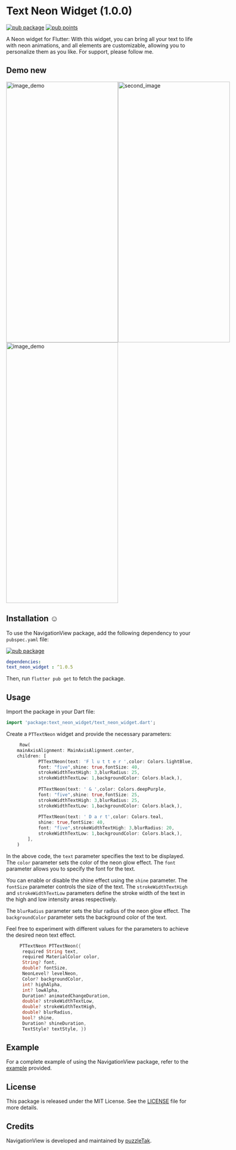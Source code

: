 # Text Neon Widget (1.0.0)

[![pub package](https://img.shields.io/pub/v/text_neon_widget.svg)](https://pub.dev/packages/text_neon_widget)
[![pub points](https://img.shields.io/pub/points/text_neon_widget?color=2E8B57&label=pub%20points)](https://pub.dev/packages/text_neon_widget/score)




A Neon widget for Flutter: With this widget,
you can bring all your text to life with neon animations, and all elements are customizable,
allowing you to personalize them as you like.
For support, please follow me.

## Demo new

<div style="display: flex; flex-direction: row;">
  <img src="https://github.com/PuzzleTakX/text_neon_widget/blob/master/demo/1.jpg?raw=true" alt="image_demo" width="300" height="700">

  <img src="https://github.com/PuzzleTakX/text_neon_widget/blob/master/demo/2.jpg?raw=true" alt="second_image" width="300" height="700">
</div>


<img src="https://github.com/PuzzleTakX/text_neon_widget/blob/master/demo/4.gif?raw=true" alt="image_demo" width="300" height="700">

## Installation ☺

To use the NavigationView package, add the following dependency to your `pubspec.yaml`
file:

[![pub package](https://img.shields.io/pub/v/text_neon_widget.svg)](https://pub.dev/packages/text_neon_widget)
```yaml
dependencies:
text_neon_widget : ^1.0.5
```
Then, run `flutter pub get` to fetch the package.

## Usage

Import the package in your Dart file:

```dart
import 'package:text_neon_widget/text_neon_widget.dart';
```

Create a `PTTextNeon` widget and provide the necessary parameters:

```dart
     Row(
    mainAxisAlignment: MainAxisAlignment.center,
    children: [
            PTTextNeon(text: 'F l u t t e r ',color: Colors.lightBlue,
            font: "five",shine: true,fontSize: 40,
            strokeWidthTextHigh: 3,blurRadius: 25,
            strokeWidthTextLow: 1,backgroundColor: Colors.black,),
            
            PTTextNeon(text: ' & ',color: Colors.deepPurple,
            font: "five",shine: true,fontSize: 25,
            strokeWidthTextHigh: 3,blurRadius: 25,
            strokeWidthTextLow: 1,backgroundColor: Colors.black,),
            
            PTTextNeon(text: ' D a r t',color: Colors.teal,
            shine: true,fontSize: 40,
            font: "five",strokeWidthTextHigh: 3,blurRadius: 20,
            strokeWidthTextLow: 1,backgroundColor: Colors.black,),
        ],
    )
```

In the above code, the `text` parameter specifies the text to be displayed. The `color` parameter sets the color of the neon glow effect. The `font` parameter allows you to specify the font for the text.

You can enable or disable the shine effect using the `shine` parameter. The `fontSize` parameter controls the size of the text. The `strokeWidthTextHigh` and `strokeWidthTextLow` parameters define the stroke width of the text in the high and low intensity areas respectively.

The `blurRadius` parameter sets the blur radius of the neon glow effect. The `backgroundColor` parameter sets the background color of the text.

Feel free to experiment with different values for the parameters to achieve the desired neon text effect.

```dart
     PTTextNeon PTTextNeon({
      required String text,
      required MaterialColor color,
      String? font,
      double? fontSize,
      NeonLevel? levelNeon,
      Color? backgroundColor,
      int? highAlpha,
      int? lowAlpha,
      Duration? animatedChangeDuration,
      double? strokeWidthTextLow,
      double? strokeWidthTextHigh,
      double? blurRadius,
      bool? shine,
      Duration? shineDuration,
      TextStyle? textStyle, }) 
```

## Example

For a complete example of using the NavigationView package, refer to
the [example](https://github.com/PuzzleTakX/text_neon_widget/tree/master/example) provided.

## License

This package is released under the MIT License. See the [LICENSE](https://github.com/PuzzleTakX/text_neon_widget/blob/master/LICENSE)
file for more details.

## Credits

NavigationView is developed and maintained by [puzzleTak](https://github.com/PuzzleTakX).